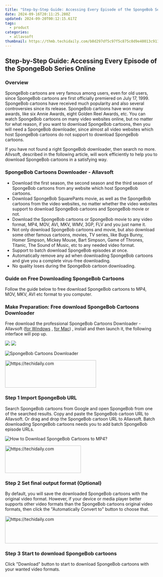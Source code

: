 ```yaml
---
title: "Step-by-Step Guide: Accessing Every Episode of the SpongeBob Series Online"
date: 2024-09-16T20:11:25.280Z
updated: 2024-09-20T00:12:15.617Z
tags:
  - product
categories:
  - allavsoft
thumbnail: https://thmb.techidaily.com/b0d297df5c97f5c875c0d9e40013c911e8c4f3b18d6fb59abc7ca17939ca2139.jpg
---
```


## Step-by-Step Guide: Accessing Every Episode of the SpongeBob Series Online

### Overview

SpongeBob cartoons are very famous among users, even for old users, since SpongeBob cartoons are first officially premiered on July 17, 1999\. SpongeBob cartoons have received much popularity and also several controversies since its release. SpongeBob cartoons have won many awards, like six Annie Awards, eight Golden Reel Awards, etc. You can watch SpongeBob cartoons on many video websites online, but no matter for what reason, if you want to download SpongeBob cartoons, then you will need a SpongeBob downloader, since almost all video websites which host SpongeBob cartoons do not support to download SpongeBob cartoons.

If you have not found a right SpongeBob downloader, then search no more. Allvsoft, described in the following article, will work efficiently to help you to download SpongeBob cartoons in a satisfying way.

### SpongeBob Cartoons Downloader - Allavsoft

* Download the first season, the second season and the third season of SpongeBob cartoons from any website which host SpongeBob cartoons.
* Download SpongeBob SquarePants movie, as well as the SpongeBob cartoons from the video websites, no matter whether the video websites support to download SpongeBob cartoons and SpongeBob movie or not.
* Download the SpongeBob cartoons or SpongeBob movie to any video format, MP4, MOV, AVI, MKV, WMV, 3GP, FLV and you just name it.
* Not only download SpongeBob cartoons and movie, but also download some other famous cartoons, movies, TV series, like Bugs Bunny, Homer Simpson, Mickey Mouse, Bart Simpson, Game of Thrones, Titanic, The Sound of Music, etc to any needed video format.
* Support to batch download SpongeBob episodes at once.
* Automatically remove any ad when downloading SpongeBob cartoons and give you a complete virus-free downloading.
* No quality loses during the SpongeBob cartoon downloading.

### Guide on Free Downloading SpongeBob Cartoons

Follow the guide below to free download SpongeBob cartoons to MP4, MOV, MKV, AVI etc format to you computer.

### Make Preparation: Free download SpongeBob Cartoons Downloader

Free download the professional SpongeBob Cartoons Downloader - Allavsoft ([for Windows](https://tools.techidaily.com/allavsoft/products/) , [for Mac](https://tools.techidaily.com/allavsoft/products/)) , install and then launch it, the following interface will pop up.

[![](https://www.allavsoft.com/how-to/../images/how-to/free-download-win.jpg)](https://tools.techidaily.com/allavsoft/products/) [![](https://www.allavsoft.com/how-to/../images/how-to/free-download-mac.jpg)](https://tools.techidaily.com/allavsoft/products/)

![SpongeBob Cartoons Downloader](https://www.allavsoft.com/how-to/../images/allavsoft/screen-shot-600.jpg)

<!-- affiliate ads begin -->
<a href="https://aidotcom.pxf.io/c/5597632/2129042/19576" target="_top" id="2129042">
  <img src="//a.impactradius-go.com/display-ad/19576-2129042" border="0" alt="https://techidaily.com" width="300" height="90"/>
</a>
<img height="0" width="0" src="https://aidotcom.pxf.io/i/5597632/2129042/19576" style="position:absolute;visibility:hidden;" border="0" />
<!-- affiliate ads end -->

### Step 1 Import SpongeBob URL

Search SpongeBob cartoons from Google and open SpongeBob from one of the searched results. Copy and paste the SpongeBob cartoon URL to Allavsoft. Or drag and drop the SpongeBob cartoon URL to Allavsoft. Batch downloading SpongeBob cartoons needs you to add batch SpongeBob episode URLs.

![How to Download SpongeBob Cartoons to MP4?](https://www.allavsoft.com/how-to/../images/how-to/download-rtmp-video/download-rtmp-video.jpg)

<!-- affiliate ads begin -->
<a href="https://aligracehair.sjv.io/c/5597632/2135412/19272" target="_top" id="2135412">
  <img src="//a.impactradius-go.com/display-ad/19272-2135412" border="0" alt="https://techidaily.com" width="250" height="90"/>
</a>
<img height="0" width="0" src="https://aligracehair.sjv.io/i/5597632/2135412/19272" style="position:absolute;visibility:hidden;" border="0" />
<!-- affiliate ads end -->

### Step 2 Set final output format (Optional)

By default, you will save the downloaded SpongeBob cartoons with the original video format. However, if your device or media player better supports other video formats than the SpongeBob cartoons original video formats, then click the "Automatically Convert to" button to choose that.

<!-- affiliate ads begin -->
<a href="https://aligracehair.sjv.io/c/5597632/1925473/19272" target="_top" id="1925473">
  <img src="//a.impactradius-go.com/display-ad/19272-1925473" border="0" alt="https://techidaily.com" width="728" height="90"/>
</a>
<img height="0" width="0" src="https://aligracehair.sjv.io/i/5597632/1925473/19272" style="position:absolute;visibility:hidden;" border="0" />
<!-- affiliate ads end -->

### Step 3 Start to download SpongeBob cartoons

Click "Download" button to start to download SpongeBob cartoons with your wanted video formats.

<ins class="adsbygoogle"
     style="display:block"
     data-ad-format="autorelaxed"
     data-ad-client="ca-pub-7571918770474297"
     data-ad-slot="1223367746"></ins>

<ins class="adsbygoogle"
     style="display:block"
     data-ad-client="ca-pub-7571918770474297"
     data-ad-slot="8358498916"
     data-ad-format="auto"
     data-full-width-responsive="true"></ins>
